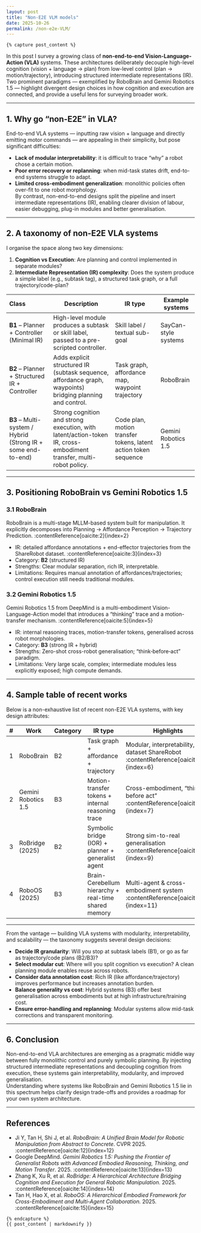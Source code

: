 ```yaml
---
layout: post
title: "Non-E2E VLM models"
date: 2025-10-26
permalink: /non-e2e-VLM/
---
```


<style>
  /* ----------- 页面总体样式 ----------- */
  .post-wrapper {
    display: flex;
    flex-direction: row;
    justify-content: center;
    gap: 40px;
    max-width: 1200px;
    margin: 0 auto;
    padding: 2rem 1rem;
  }

  .post-main {
    flex: 3;
    max-width: 800px;
  }

  .post-toc {
    flex: 1;
    position: sticky;
    top: 120px;
    align-self: flex-start;
    background: var(--card);
    border-radius: 10px;
    padding: 1rem 1.2rem;
    box-shadow: 0 2px 10px rgba(0,0,0,0.05);
    height: fit-content;
  }

  .post-toc h3 {
    font-size: 1rem;
    margin-bottom: 0.8rem;
    border-bottom: 1px solid #ddd;
    padding-bottom: 0.3rem;
  }

  .post-toc ul {
    list-style: none;
    padding-left: 0;
    margin: 0;
  }

  .post-toc li {
    margin-bottom: 0.4rem;
  }

  .post-toc a {
    color: var(--subtext);
    text-decoration: none;
    font-size: 0.9rem;
  }

  .post-toc a:hover {
    color: #007acc;
  }

  /* ----------- 标题区与摘要 ----------- */
  .post-header {
    text-align: center;
    margin-bottom: 1.5rem;
  }

  .post-header h1 {
    font-size: 1.75rem;
    font-weight: 700;
    margin-bottom: 0.5rem;
  }

  .post-header .meta {
    color: #777;
    font-size: 0.85rem;
  }

  .abstract-box {
    background: var(--card);
    border-left: 4px solid #007acc;
    border-radius: 6px;
    padding: 1.2rem 1.5rem;
    margin: 1.5rem 0 2rem 0;
    font-size: 0.95rem;
    color: var(--subtext);
    box-shadow: 0 2px 6px rgba(0,0,0,.05);
  }

  /* ----------- 正文部分 ----------- */
  .post-content {
    font-size: 0.97rem;
    line-height: 1.7;
    color: var(--text);
  }

  .post-content h2 {
    margin-top: 2rem;
    margin-bottom: 1rem;
    font-size: 1.2rem;
    border-left: 3px solid #007acc;
    padding-left: 10px;
  }

  .post-content img {
    display: block;
    margin: 1.2rem auto;
    max-width: 100%;
    border-radius: 6px;
    box-shadow: 0 1px 8px rgba(0,0,0,.08);
  }

  .post-content blockquote {
    border-left: 3px solid #007acc;
    padding-left: 1rem;
    color: #555;
    font-style: italic;
    margin: 1.2rem 0;
  }

  .post-content code {
    background: #f3f3f3;
    padding: 2px 5px;
    border-radius: 4px;
    font-family: monospace;
    font-size: 0.9rem;
  }

  /* ----------- 表格 ----------- */
  .post-content table {
    border-collapse: collapse;
    width: 100%;
    margin: 1.5rem 0;
    font-size: 0.9rem;
  }

  .post-content th, .post-content td {
    border: 1px solid #ddd;
    padding: 8px 10px;
  }

  .post-content th {
    background-color: #f0f0f0;
    font-weight: 600;
  }

  .post-content tr:nth-child(even) {
    background-color: #fafafa;
  }

  .post-content tr:hover {
    background-color: #f5f5f5;
  }

  /* ----------- 页脚 ----------- */
  .post-footer {
    margin-top: 3rem;
    text-align: center;
    font-size: 0.85rem;
    color: #999;
  }

  /* 夜间模式兼容 */
  body.dark-mode .post-toc { background: #2a2a2a; }
  body.dark-mode .post-toc a { color: #ccc; }
  body.dark-mode .abstract-box { background: #2b2b2b; color: #ccc; }
  body.dark-mode .post-content th { background: #333; color: #ddd; }
</style>

<!-- 在这里插入markdownify开关 -->
    {% capture post_content %}

<!-- 这里开始markdown正文。 -->

In this post I survey a growing class of **non-end-to-end Vision-Language-Action (VLA)** systems. These architectures deliberately decouple high-level cognition (vision + language → plan) from low-level control (plan → motion/trajectory), introducing structured intermediate representations (IR). Two prominent paradigms — exemplified by RoboBrain and Gemini Robotics 1.5 — highlight divergent design choices in how cognition and execution are connected, and provide a useful lens for surveying broader work.

---

## 1. Why go “non-E2E” in VLA?  
End-to-end VLA systems — inputting raw vision + language and directly emitting motor commands — are appealing in their simplicity, but pose significant difficulties:  
- **Lack of modular interpretability**: it is difficult to trace “why” a robot chose a certain motion.  
- **Poor error recovery or replanning**: when mid-task states drift, end-to-end systems struggle to adapt.  
- **Limited cross-embodiment generalization**: monolithic policies often over-fit to one robot morphology.  
By contrast, non-end-to-end designs split the pipeline and insert intermediate representations (IR), enabling clearer division of labour, easier debugging, plug-in modules and better generalisation.

---

## 2. A taxonomy of non-E2E VLA systems  
I organise the space along two key dimensions:  
1. **Cognition vs Execution**: Are planning and control implemented in separate modules?  
2. **Intermediate Representation (IR) complexity**: Does the system produce a simple label (e.g., subtask tag), a structured task graph, or a full trajectory/code-plan?  

| Class | Description | IR type | Example systems |
|:--|-------------|---------|----------------|
| **B1** – Planner + Controller (Minimal IR) | High-level module produces a subtask or skill label, passed to a pre-scripted controller. | Skill label / textual sub-goal | SayCan-style systems |
| **B2** – Planner + Structured IR + Controller | Adds explicit structured IR (subtask sequence, affordance graph, waypoints) bridging planning and control. | Task graph, affordance map, waypoint trajectory | RoboBrain |
| **B3** – Multi-system / Hybrid (Strong IR + some end-to-end) | Strong cognition and strong execution, with latent/action-token IR, cross-embodiment transfer, multi-robot policy. | Code plan, motion transfer tokens, latent action token sequence | Gemini Robotics 1.5 |

---

## 3. Positioning RoboBrain vs Gemini Robotics 1.5  
### 3.1 RoboBrain  
RoboBrain is a multi-stage MLLM-based system built for manipulation. It explicitly decomposes into Planning → Affordance Perception → Trajectory Prediction. :contentReference[oaicite:2]{index=2}  
- IR: detailed affordance annotations + end-effector trajectories from the ShareRobot dataset. :contentReference[oaicite:3]{index=3}  
- Category: **B2** (structured IR)  
- Strengths: Clear modular separation, rich IR, interpretable.  
- Limitations: Requires manual annotation of affordances/trajectories; control execution still needs traditional modules.

### 3.2 Gemini Robotics 1.5  
Gemini Robotics 1.5 from DeepMind is a multi-embodiment Vision-Language-Action model that introduces a “thinking” trace and a motion-transfer mechanism. :contentReference[oaicite:5]{index=5}  
- IR: internal reasoning traces, motion-transfer tokens, generalised across robot morphologies.  
- Category: **B3** (strong IR + hybrid)  
- Strengths: Zero-shot cross-robot generalisation; “think‐before‐act” paradigm.  
- Limitations: Very large scale, complex; intermediate modules less explicitly exposed; high compute demands.

---

## 4. Sample table of recent works  
Below is a non-exhaustive list of recent non-E2E VLA systems, with key design attributes:

| # | Work | Category | IR type | Highlights |
|---|------|----------|----------|-----------|
| 1 | RoboBrain | B2 | Task graph + affordance + trajectory | Modular, interpretability, large dataset ShareRobot :contentReference[oaicite:6]{index=6} |
| 2 | Gemini Robotics 1.5 | B3 | Motion-transfer tokens + internal reasoning trace | Cross-embodiment, “think before act” :contentReference[oaicite:7]{index=7} |
| 3 | RoBridge (2025) | B2 | Symbolic bridge (IOR) + planner + generalist agent | Strong sim-to-real generalisation :contentReference[oaicite:9]{index=9} |
| 4 | RoboOS (2025) | B3 | Brain-Cerebellum hierarchy + real-time shared memory | Multi-agent & cross-embodiment system :contentReference[oaicite:11]{index=11} |

---

From the vantage — building VLA systems with modularity, interpretability, and scalability — the taxonomy suggests several design decisions:  
- **Decide IR granularity**: Will you stop at subtask labels (B1), or go as far as trajectory/code plans (B2/B3)?  
- **Select modular cut**: Where will you split cognition vs execution? A clean planning module enables reuse across robots.  
- **Consider data annotation cost**: Rich IR (like affordance/trajectory) improves performance but increases annotation burden.  
- **Balance generality vs cost**: Hybrid systems (B3) offer best generalisation across embodiments but at high infrastructure/training cost.  
- **Ensure error-handling and replanning**: Modular systems allow mid-task corrections and transparent monitoring.

---

## 6. Conclusion  
Non-end-to-end VLA architectures are emerging as a pragmatic middle way between fully monolithic control and purely symbolic planning. By injecting structured intermediate representations and decoupling cognition from execution, these systems gain interpretability, modularity, and improved generalisation.  
Understanding where systems like RoboBrain and Gemini Robotics 1.5 lie in this spectrum helps clarify design trade-offs and provides a roadmap for your own system architecture.

---

## References  
- Ji Y, Tan H, Shi J, et al. *RoboBrain: A Unified Brain Model for Robotic Manipulation from Abstract to Concrete*. CVPR 2025. :contentReference[oaicite:12]{index=12}  
- Google DeepMind. *Gemini Robotics 1.5: Pushing the Frontier of Generalist Robots with Advanced Embodied Reasoning, Thinking, and Motion Transfer*. 2025. :contentReference[oaicite:13]{index=13}  
- Zhang K, Xu R, et al. *RoBridge: A Hierarchical Architecture Bridging Cognition and Execution for General Robotic Manipulation.* 2025. :contentReference[oaicite:14]{index=14}  
- Tan H, Hao X, et al. *RoboOS: A Hierarchical Embodied Framework for Cross-Embodiment and Multi-Agent Collaboration.* 2025. :contentReference[oaicite:15]{index=15}  

<!-- 正文到这里结束。 -->
    {% endcapture %}
    {{ post_content | markdownify }}
<!-- 上面这一行强制让 Markdown 在 HTML 中被解析。 -->

<script>
</script>

